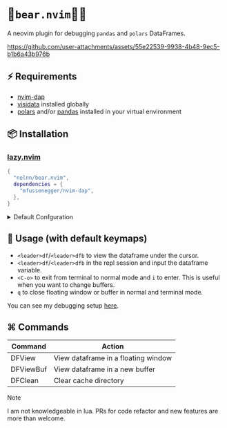 # 🐼`bear.nvim`🐻‍❄️

A neovim plugin for debugging `pandas` and `polars` DataFrames.

https://github.com/user-attachments/assets/55e22539-9938-4b48-9ec5-b1b6a43b976b


## ⚡️ Requirements

- [nvim-dap](https://github.com/mfussenegger/nvim-dap)
- [visidata](https://www.visidata.org/install/) installed globally
- [polars](https://github.com/pola-rs/polars) and/or
  [pandas](https://github.com/pandas-dev/pandas) installed in your virtual
  environment

## 📦 Installation

### [lazy.nvim](https://github.com/folke/lazy.nvim)

```lua
{
  "nelnn/bear.nvim",
  dependencies = {
    "mfussenegger/nvim-dap",
  },
}
```


<details>
<summary>Default Confguration</summary>

```lua
{
  "nelnn/bear.nvim",
  dependencies = {
    "mfussenegger/nvim-dap",
  },
  opts = {
      cache_dir = "~/.cache/nvim/bear",
      file_name = "tmp_" .. os.date("%m%d_%H%M%S") .. ".csv",
      remove_file = true, -- remove file upon quitting visidata
      window = {
        width = 0.9,
        height = 0.8,
        border = "rounded"
      },
      keymap = {
        visualise = "<leader>df",
        visualise_buf = "<leader>bdf",
        exit_terminal_mode = "<C-o>",
      }
  },

  config = function(_, opts)
    local df_visidata = require("bear")
    df_visidata.setup(opts)
  end,

  ft = { "python" },
}

```
</details>

## 🚀 Usage (with default keymaps)
- `<leader>df`/`<leader>dfb` to view the dataframe under the cursor.
- `<leader>df`/`<leader>dfb` in the repl session and input the dataframe variable.
- `<C-o>` to exit from terminal to normal mode and `i` to enter. This is useful
  when you want to change buffers.
- `q` to close floating window or buffer in normal and terminal mode.

You can see my debugging setup [here](https://github.com/nelnn/dotfiles/blob/main/.config/nvim/lua/plugins/debugging.lua).

## ⌘ Commands
| Command | Action |
| ------------- | -------------- |
| DFView | View dataframe in a floating window|
| DFViewBuf | View dataframe in a new buffer|
| DFClean | Clear cache directory|


> [!NOTE]
> I am not knowledgeable in lua. PRs for code refactor and new features are more than welcome.
